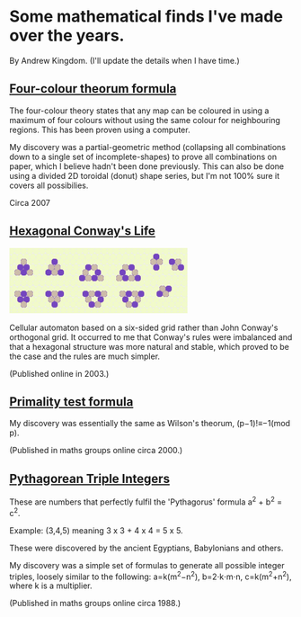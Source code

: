 # Some mathematical finds I've made over the years.
By Andrew Kingdom.
(I'll update the details when I have time.)

## [Four-colour theorum formula](https://en.wikipedia.org/wiki/Four_color_theorem)

The four-colour theory states that any map can be coloured in using a maximum of four colours without using the same colour for neighbouring regions. This has been proven using a computer.

My discovery was a partial-geometric method (collapsing all combinations down to a single set of incomplete-shapes) to prove all combinations on paper, which I believe hadn't been done previously. This can also be done using a divided 2D toroidal (donut) shape series, but I'm not 100% sure it covers all possibilies.

Circa 2007


## [Hexagonal Conway's Life](https://en.wikipedia.org/wiki/Conway%27s_Game_of_Life)

![image](maths_files/hexcells.png)

Cellular automaton based on a six-sided grid rather than John Conway's orthogonal grid. It occurred to me that Conway's rules were imbalanced and that a hexagonal structure was more natural and stable, which proved to be the case and the rules are much simpler.

(Published online in 2003.)


## [Primality test formula](https://en.wikipedia.org/wiki/Primality_test)

My discovery was essentially the same as Wilson's theorum, (p−1)!≡−1(mod p).

(Published in maths groups online circa 2000.)

## [Pythagorean Triple Integers](https://en.wikipedia.org/wiki/Pythagorean_triple)

These are numbers that perfectly fulfil the 'Pythagorus' formula a<sup>2</sup> + b<sup>2</sup> = c<sup>2</sup>.

Example: (3,4,5) meaning 3 x 3 + 4 x 4 = 5 x 5.

These were discovered by the ancient Egyptians, Babylonians and others.

My discovery was a simple set of formulas to generate all possible integer triples, loosely similar to the following:
a=k(m<sup>2</sup>−n<sup>2</sup>), b=2⋅k⋅m⋅n, c=k(m<sup>2</sup>+n<sup>2</sup>), where k is a multiplier.

(Published in maths groups online circa 1988.)

[^a]: UK. USA: math
